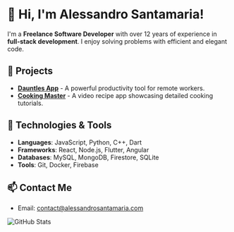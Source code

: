 # 👋 Hi, I'm Alessandro Santamaria!

I'm a **Freelance Software Developer** with over 12 years of experience in **full-stack development**. I enjoy solving problems with efficient and elegant code.

## 🚀 Projects
- [**Dauntles App**](https://github.com/alessandro/dauntles-app) - A powerful productivity tool for remote workers.
- [**Cooking Master**](https://github.com/alessandro/cooking-master) - A video recipe app showcasing detailed cooking tutorials.

## 🔧 Technologies & Tools
- **Languages**: JavaScript, Python, C++, Dart
- **Frameworks**: React, Node.js, Flutter, Angular
- **Databases**: MySQL, MongoDB, Firestore, SQLite
- **Tools**: Git, Docker, Firebase

## 📫 Contact Me
- Email: contact@alessandrosantamaria.com

![GitHub Stats](https://github-readme-stats.vercel.app/api?username=alereisan&show_icons=true&theme=radical)

